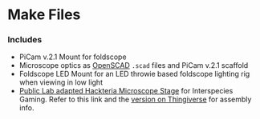 # Make Files 

### Includes

 * PiCam v.2.1 Mount for foldscope
 * Microscope optics as [OpenSCAD]() `.scad` files and PiCam v.2.1 scaffold
 * Foldscope LED Mount for an LED throwie based foldscope lighting rig when  viewing in low light
 * [Public Lab adapted Hackteria Microscope Stage](https://publiclab.org/notes/partsandcrafts/01-22-2018/building-the-microscope-stage) for Interspecies Gaming. Refer to this link and the [version on Thingiverse](https://www.thingiverse.com/thing:1057872) for assembly info.
